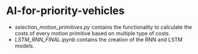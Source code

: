 # AI-for-priority-vehicles

* _selection_motion_primitives.py_  contains the functionality to calculate the costs of every motion primitive based on multiple type of costs.
* _LSTM_RNN_FINAL.ipynb_  contains the creation of the RNN and LSTM models.
  

